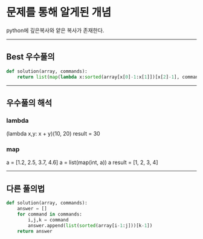 # 문제를 통해 알게된 개념
python에 깊은복사와 얕은 복사가 존재한다.

---

## Best 우수풀의
``` python
def solution(array, commands):
    return list(map(lambda x:sorted(array[x[0]-1:x[1]])[x[2]-1], commands))
```

---
## 우수풀의 해석

### lambda
(lambda x,y: x + y)(10, 20) 
result = 30

### map
a = [1.2, 2.5, 3.7, 4.6]
a = list(map(int, a))
a
result = [1, 2, 3, 4]

---
## 다른 풀의법
``` python
def solution(array, commands):
    answer = []
    for command in commands:
        i,j,k = command
        answer.append(list(sorted(array[i-1:j]))[k-1])
    return answer
``` 
